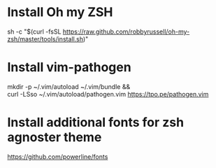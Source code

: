 # Install Oh my ZSH
sh -c "$(curl -fsSL https://raw.github.com/robbyrussell/oh-my-zsh/master/tools/install.sh)"

# Install vim-pathogen
mkdir -p ~/.vim/autoload ~/.vim/bundle && \
curl -LSso ~/.vim/autoload/pathogen.vim https://tpo.pe/pathogen.vim

# Install additional fonts for zsh agnoster theme
https://github.com/powerline/fonts
